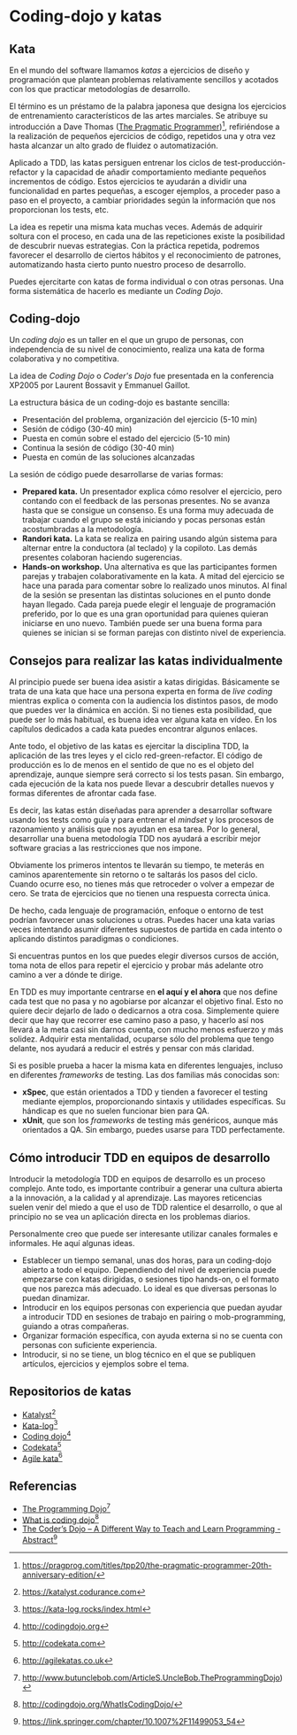 # Coding-dojo y katas

## Kata

En el mundo del software llamamos *katas* a ejercicios de diseño y programación que plantean problemas relativamente sencillos y acotados con los que practicar metodologías de desarrollo.

El término es un préstamo de la palabra japonesa que designa los ejercicios de entrenamiento característicos de las artes marciales. Se atribuye su introducción a Dave Thomas ([The Pragmatic Programmer](https://pragprog.com/titles/tpp20/the-pragmatic-programmer-20th-anniversary-edition/))[^fn9], refiriéndose a la realización de pequeños ejercicios de código, repetidos una y otra vez hasta alcanzar un alto grado de fluidez o automatización.

Aplicado a TDD, las katas persiguen entrenar los ciclos de test-producción-refactor y la capacidad de añadir comportamiento mediante pequeños incrementos de código. Estos ejercicios te ayudarán a dividir una funcionalidad en partes pequeñas, a escoger ejemplos, a proceder paso a paso en el proyecto, a cambiar prioridades según la información que nos proporcionan los tests, etc.

La idea es repetir una misma kata muchas veces. Además de adquirir soltura con el proceso, en cada una de las repeticiones existe la posibilidad de descubrir nuevas estrategias. Con la práctica repetida, podremos favorecer el desarrollo de ciertos hábitos y el reconocimiento de patrones, automatizando hasta cierto punto nuestro proceso de desarrollo.

Puedes ejercitarte con katas de forma individual o con otras personas. Una forma sistemática de hacerlo es mediante un *Coding Dojo*.

## Coding-dojo

Un *coding dojo* es un taller en el que un grupo de personas, con independencia de su nivel de conocimiento, realiza una kata de forma colaborativa y no competitiva.

La idea de *Coding Dojo* o *Coder's Dojo* fue presentada en la conferencia XP2005 por Laurent Bossavit y Emmanuel Gaillot.

La estructura básica de un coding-dojo es bastante sencilla:

* Presentación del problema, organización del ejercicio (5-10 min)
* Sesión de código (30-40 min)
* Puesta en común sobre el estado del ejercicio (5-10 min)
* Continua la sesión de código (30-40 min)
* Puesta en común de las soluciones alcanzadas

La sesión de código puede desarrollarse de varias formas:

* **Prepared kata.** Un presentador explica cómo resolver el ejercicio, pero contando con el feedback de las personas presentes. No se avanza hasta que se consigue un consenso. Es una forma muy adecuada de trabajar cuando el grupo se está iniciando y pocas personas están acostumbradas a la metodología.
* **Randori kata.** La kata se realiza en pairing usando algún sistema para alternar entre la conductora (al teclado) y la copiloto. Las demás presentes colaboran haciendo sugerencias.
* **Hands-on workshop.** Una alternativa es que las participantes formen parejas y trabajen colaborativamente en la kata. A mitad del ejercicio se hace una parada para comentar sobre lo realizado unos minutos. Al final de la sesión se presentan las distintas soluciones en el punto donde hayan llegado. Cada pareja puede elegir el lenguaje de programación preferido, por lo que es una gran oportunidad para quienes quieran iniciarse en uno nuevo. También puede ser una buena forma para quienes se inician si se forman parejas con distinto nivel de experiencia.

## Consejos para realizar las katas individualmente

Al principio puede ser buena idea asistir a katas dirigidas. Básicamente se trata de una kata que hace una persona experta en forma de *live coding* mientras explica o comenta con la audiencia los distintos pasos, de modo que puedes ver la dinámica en acción. Si no tienes esta posibilidad, que puede ser lo más habitual, es buena idea ver alguna kata en vídeo. En los capítulos dedicados a cada kata puedes encontrar algunos enlaces.

Ante todo, el objetivo de las katas es ejercitar la disciplina TDD, la aplicación de las tres leyes y el ciclo red-green-refactor. El código de producción es lo de menos en el sentido de que no es el objeto del aprendizaje, aunque siempre será correcto si los tests pasan. Sin embargo, cada ejecución de la kata nos puede llevar a descubrir detalles nuevos y formas diferentes de afrontar cada fase.

Es decir, las katas están diseñadas para aprender a desarrollar software usando los tests como guía y para entrenar el *mindset* y los procesos de razonamiento y análisis que nos ayudan en esa tarea. Por lo general, desarrollar una buena metodología TDD nos ayudará a escribir mejor software gracias a las restricciones que nos impone.

Obviamente los primeros intentos te llevarán su tiempo, te meterás en caminos aparentemente sin retorno o te saltarás los pasos del ciclo. Cuando ocurre eso, no tienes más que retroceder o volver a empezar de cero. Se trata de ejercicios que no tienen una respuesta correcta única.

De hecho, cada lenguaje de programación, enfoque o entorno de test podrían favorecer unas soluciones u otras. Puedes hacer una kata varias veces intentando asumir diferentes supuestos de partida en cada intento o aplicando distintos paradigmas o condiciones.

Si encuentras puntos en los que puedes elegir diversos cursos de acción, toma nota de ellos para repetir el ejercicio y probar más adelante otro camino a ver a dónde te dirige.

En TDD es muy importante centrarse en **el aquí y el ahora** que nos define cada test que no pasa y no agobiarse por alcanzar el objetivo final. Esto no quiere decir dejarlo de lado o dedicarnos a otra cosa. Simplemente quiere decir que hay que recorrer ese camino paso a paso, y hacerlo así nos llevará a la meta casi sin darnos cuenta, con mucho menos esfuerzo y más solidez. Adquirir esta mentalidad, ocuparse sólo del problema que tengo delante, nos ayudará a reducir el estrés y pensar con más claridad.

Si es posible prueba a hacer la misma kata en diferentes lenguajes, incluso en diferentes *frameworks* de testing. Las dos familias más conocidas son:

* **xSpec**, que están orientados a TDD y tienden a favorecer el testing mediante ejemplos, proporcionando sintaxis y utilidades específicas. Su hándicap es que no suelen funcionar bien para QA.
* **xUnit**, que son los *frameworks* de testing más genéricos, aunque más orientados a QA. Sin embargo, puedes usarse para TDD perfectamente.

## Cómo introducir TDD en equipos de desarrollo

Introducir la metodología TDD en equipos de desarrollo es un proceso complejo. Ante todo, es importante contribuir a generar una cultura abierta a la innovación, a la calidad y al aprendizaje. Las mayores reticencias suelen venir del miedo a que el uso de TDD ralentice el desarrollo, o que al principio no se vea un aplicación directa en los problemas diarios.

Personalmente creo que puede ser interesante utilizar canales formales e informales. He aquí algunas ideas.

* Establecer un tiempo semanal, unas dos horas, para un coding-dojo abierto a todo el equipo. Dependiendo del nivel de experiencia puede empezarse con katas dirigidas, o sesiones tipo hands-on, o el formato que nos parezca más adecuado. Lo ideal es que diversas personas lo puedan dinamizar.
* Introducir en los equipos personas con experiencia que puedan ayudar a introducir TDD en sesiones de trabajo en pairing o mob-programming, guiando a otras compañeras.
* Organizar formación específica, con ayuda externa si no se cuenta con personas con suficiente experiencia.
* Introducir, si no se tiene, un blog técnico en el que se publiquen artículos, ejercicios y ejemplos sobre el tema.

## Repositorios de katas

* [Katalyst](https://katalyst.codurance.com)[^fn10]
* [Kata-log](https://kata-log.rocks/index.html)[^fn11]
* [Coding dojo](http://codingdojo.org)[^fn12]
* [Codekata](http://codekata.com)[^fn13]
* [Agile kata](http://agilekatas.co.uk)[^fn14]

## Referencias

* [The Programming Dojo](http://www.butunclebob.com/ArticleS.UncleBob.TheProgrammingDojo)[^fn15]
* [What is coding dojo](http://codingdojo.org/WhatIsCodingDojo/)[^fn16]
* [The Coder’s Dojo – A Different Way to Teach and Learn Programming - Abstract](https://link.springer.com/chapter/10.1007%2F11499053_54)[^fn17]

[^fn9]: https://pragprog.com/titles/tpp20/the-pragmatic-programmer-20th-anniversary-edition/
[^fn10]: https://katalyst.codurance.com
[^fn11]: https://kata-log.rocks/index.html
[^fn12]: http://codingdojo.org
[^fn13]: http://codekata.com
[^fn14]: http://agilekatas.co.uk
[^fn15]: http://www.butunclebob.com/ArticleS.UncleBob.TheProgrammingDojo)
[^fn16]: http://codingdojo.org/WhatIsCodingDojo/
[^fn17]: https://link.springer.com/chapter/10.1007%2F11499053_54
